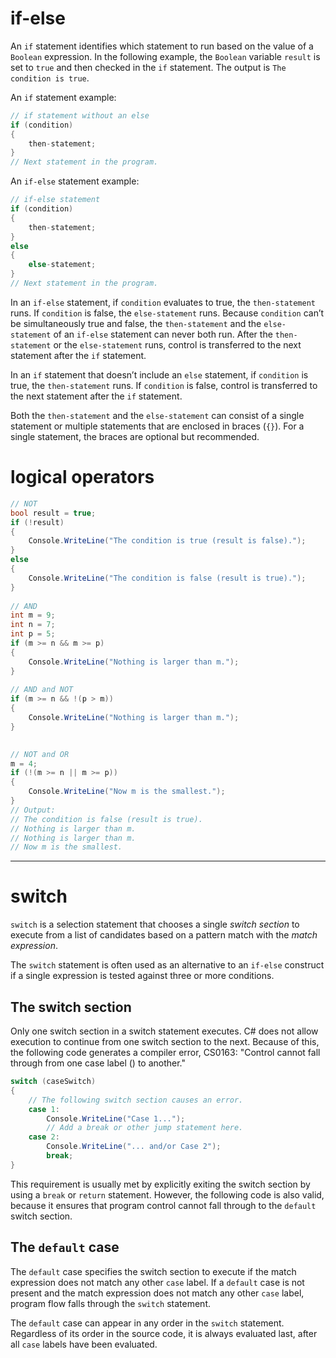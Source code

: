 
# if-else 
An `if` statement identifies which statement to run based on the value of a `Boolean` expression. In the following example, the `Boolean` variable `result` is set to `true` and then checked in the `if` statement. The output is `The condition is true`.  

An `if` statement example: 
```csharp 
// if statement without an else  
if (condition)  
{  
    then-statement;  
}  
// Next statement in the program.  
```  
  
An `if-else` statement example:
  
```csharp  
// if-else statement  
if (condition)  
{  
    then-statement;  
}  
else  
{  
    else-statement;  
}  
// Next statement in the program.
```  

 In an `if-else` statement, if `condition` evaluates to true, the `then-statement` runs. 
 If `condition` is false, the `else-statement` runs. 
 Because `condition` can’t be simultaneously true and false, the `then-statement` and the `else-statement` of an `if-else` statement can never both run. 
 After the `then-statement` or the `else-statement` runs, control is transferred to the next statement after the `if` statement.  
  
 In an `if` statement that doesn’t include an `else` statement, if `condition` is true, the `then-statement` runs. If `condition` is false, control is transferred to the next statement after the `if` statement.  
  
 Both the `then-statement` and the `else-statement` can consist of a single statement or multiple statements that are enclosed in braces (`{}`). 
 For a single statement, the braces are optional but recommended.  



 # logical operators
  
  
```csharp  
// NOT  
bool result = true;  
if (!result)  
{  
    Console.WriteLine("The condition is true (result is false).");  
}  
else  
{  
    Console.WriteLine("The condition is false (result is true).");  
}  
  
// AND  
int m = 9;  
int n = 7;  
int p = 5;  
if (m >= n && m >= p)  
{  
    Console.WriteLine("Nothing is larger than m.");  
}  
  
// AND and NOT  
if (m >= n && !(p > m))  
{  
    Console.WriteLine("Nothing is larger than m.");  
}  
  

// NOT and OR  
m = 4;  
if (!(m >= n || m >= p))  
{  
    Console.WriteLine("Now m is the smallest.");  
}  
// Output:  
// The condition is false (result is true).  
// Nothing is larger than m.  
// Nothing is larger than m.  
// Now m is the smallest.  
```  
 
 
 
---

# switch
`switch` is a selection statement that chooses a single *switch section* 
to execute from a list of candidates based on a pattern match with the *match expression*. 
  

The `switch` statement is often used as an alternative to an `if-else` construct if a single expression is 
tested against three or more conditions. 

 
## The switch section
 

 Only one switch section in a switch statement executes. 
 C# does not allow execution to continue from one switch section to the next. 
 Because of this, the following code generates a compiler error, 
 CS0163: "Control cannot fall through from one case label (<case label>) to another."  

```csharp  
switch (caseSwitch)  
{  
    // The following switch section causes an error.  
    case 1:  
        Console.WriteLine("Case 1...");  
        // Add a break or other jump statement here.  
    case 2:  
        Console.WriteLine("... and/or Case 2");  
        break;  
}  
```  
This requirement is usually met by explicitly exiting the switch section by using a `break`  or `return` statement. 
However, the following code is also valid, because it ensures that program control cannot fall through to the `default` switch section.


 
## The `default` case

The `default` case specifies the switch section to execute if the match expression does not match any other `case` label. If a `default` case is not present and the match expression does not match any other `case` label, program flow falls through the `switch` statement.

The `default` case can appear in any order in the `switch` statement. Regardless of its order in the source code, it is always evaluated last, after all `case` labels have been evaluated.


